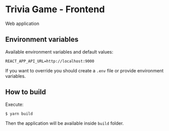 # Trivia Game - Frontend

Web application

## Environment variables

Available environment variables and default values:

```
REACT_APP_API_URL=http://localhost:9000
```

If you want to override you should create a `.env` file or provide environment variables.

## How to build

Execute:

```shell
$ yarn build
```

Then the application will be available inside `build` folder.
